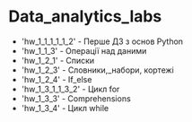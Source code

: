 # Data_analytics_labs
- 'hw_1_1_1_1_1_2' - Перше ДЗ з основ Python
- 'hw_1_1_3' - Операції над даними
- 'hw_1_2_1' - Списки
- 'hw_1_2_3' - Словники,_набори, кортежі
- 'hw_1_2_4' - If_else
- 'hw_1_3_1_1_3_2' - Цикл for
- 'hw_1_3_3' - Comprehensions
- 'hw_1_3_4' - Цикл while
